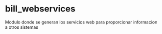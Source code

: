 # bill_webservices
Modulo donde se generan los servicios web para proporcionar informacion a otros sistemas
